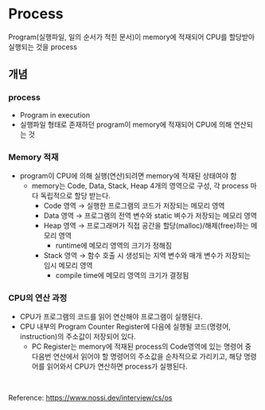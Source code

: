 # Process

Program(실행파일, 일의 순서가 적힌 문서)이 memory에 적재되어 CPU를 할당받아 실행되는 것을 process

## 개념

### process

- Program in execution
- 실행파일 형태로 존재하던 program이 memory에 적재되어 CPU에 의해 연산되는 것

### Memory 적재

- program이 CPU에 의해 실행(연산)되려면 memory에 적재된 상태여야 함
    - memory는 Code, Data, Stack, Heap 4개의 영역으로 구성, 각 process 마다 독립적으로 할당 받는다.
        - Code 영역 → 실행한 프로그램의 코드가 저장되는 메모리 영역
        - Data 영역 → 프로그램의 전역 변수와 static 벼수가 저장되는 메모리 영역
        - Heap 영역 → 프로그래머가 직접 공간을 할당(malloc)/해제(free)하는 메모리 영역
            - runtime에 메모리 영역의 크기가 정해짐
        - Stack 영역 → 함수 호출 시 생성되는 지역 변수와 매개 변수가 저장되는 임시 메모리 영역
            - compile time에 메모리 영역의 크기가 결정됨

### CPU의 연산 과정

- CPU가 프로그램의 코드를 읽어 연산해야 프로그램이 실행된다.
- CPU 내부의 Program Counter Register에 다음에 실행될 코드(명령어, instruction)의 주소값이 저장되어 있다.
    - PC Register는 memory에 적재된 process의 Code영역에 있는 명령어 중 다음번 연산에서 읽어야 할 명령어의 주소값을 순차적으로 가리키고, 해당 명령어를 읽어와서 CPU가 연산하면 process가 실행된다.
  
<br>

Reference: https://www.nossi.dev/interview/cs/os
